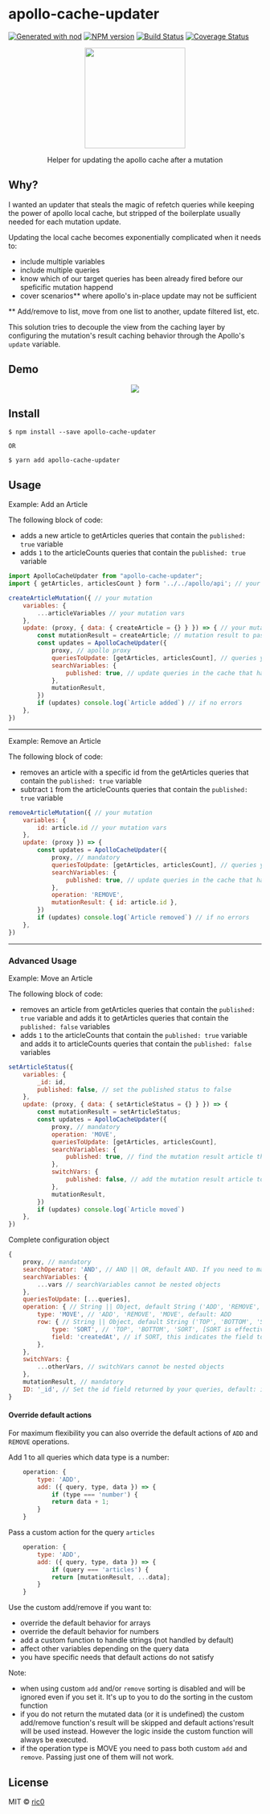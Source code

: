 # apollo-cache-updater

[![Generated with nod](https://img.shields.io/badge/generator-nod-2196F3.svg?style=flat-square)](https://github.com/diegohaz/nod)
[![NPM version](https://img.shields.io/npm/v/apollo-cache-updater.svg?style=flat-square)](https://npmjs.org/package/apollo-cache-updater)
[![Build Status](https://img.shields.io/travis/ecerroni/apollo-cache-updater/master.svg?style=flat-square)](https://travis-ci.org/ecerroni/apollo-cache-updater) [![Coverage Status](https://img.shields.io/codecov/c/github/ecerroni/apollo-cache-updater/master.svg?style=flat-square)](https://codecov.io/gh/ecerroni/apollo-cache-updater/branch/master)



<p align="center">
  <img width="200" height="200" src="./assets/images/apc_logo.png">
</p>


<center>
Helper for updating the apollo cache after a mutation
</center>


## Why?
I wanted an updater that steals the magic of refetch queries while keeping the power of apollo local cache, but stripped of the boilerplate usually needed for each mutation update.

Updating the local cache becomes exponentially complicated when it needs to:
- include multiple variables
- include multiple queries
- know which of our target queries has been already fired before our speficific mutation happend
- cover scenarios** where apollo's in-place update may not be sufficient

** Add/remove to list, move from one list to another, update filtered list, etc.

This solution tries to decouple the view from the caching layer by configuring the mutation's result caching behavior through the Apollo's `update` variable.

## Demo

<p align="center">
  <img src="./assets/images/apc_demo.gif">
</p>


## Install

    $ npm install --save apollo-cache-updater

    OR 

    $ yarn add apollo-cache-updater

## Usage

Example: Add an Article

The following block of code:
- adds a new article to getArticles queries that contain the `published: true` variable
- adds `1` to the articleCounts queries that contain the `published: true` variable
```js
import ApolloCacheUpdater from "apollo-cache-updater";
import { getArticles, articlesCount } form '../../apollo/api'; // your apollo queries

createArticleMutation({ // your mutation
    variables: {
        ...articleVariables // your mutation vars
    },
    update: (proxy, { data: { createArticle = {} } }) => { // your mutation response        
        const mutationResult = createArticle; // mutation result to pass into the updater
        const updates = ApolloCacheUpdater({
            proxy, // apollo proxy
            queriesToUpdate: [getArticles, articlesCount], // queries you want to automatically update
            searchVariables: {
                published: true, // update queries in the cache that have these vars
            },
            mutationResult,
        })
        if (updates) console.log(`Article added`) // if no errors
    },
})
```
<hr />

Example: Remove an Article

The following block of code:
- removes an article with a specific id from the getArticles queries that contain the `published: true` variable
- subtract `1` from the articleCounts queries that contain the `published: true` variable
```js
removeArticleMutation({ // your mutation
    variables: {
        id: article.id // your mutation vars
    },
    update: (proxy }) => {
        const updates = ApolloCacheUpdater({
            proxy, // mandatory
            queriesToUpdate: [getArticles, articlesCount], // queries you want to automatically update
            searchVariables: {
                published: true, // update queries in the cache that have these vars
            },
            operation: 'REMOVE',
            mutationResult: { id: article.id },
        })
        if (updates) console.log(`Article removed`) // if no errors
    },
})
```
<hr />

### Advanced Usage

Example: Move an Article

The following block of code:
- removes an article from getArticles queries that contain the `published: true` variable and adds it to getArticles queries that contain the `published: false` variables
- adds `1` to the articleCounts that contain the `published: true` variable and adds it to articleCounts queries that contain the `published: false` variables
```js
setArticleStatus({
    variables: {
        _id: id,
        published: false, // set the published status to false
    },
    update: (proxy, { data: { setArticleStatus = {} } }) => {    
        const mutationResult = setArticleStatus;
        const updates = ApolloCacheUpdater({
            proxy, // mandatory
            operation: 'MOVE',
            queriesToUpdate: [getArticles, articlesCount],
            searchVariables: {
                published: true, // find the mutation result article that in the cache is still part of the queries with published = true and remove it
            },
            switchVars: {
                published: false, // add the mutation result article to the queries that in the cache were invoked with published = false, if any
            },
            mutationResult,
        })
        if (updates) console.log(`Article moved`)
    },
})
```

Complete configuration object
```js
{
    proxy, // mandatory
    searchOperator: 'AND', // AND || OR, default AND. If you need to match all searchVariables or just one at least
    searchVariables: {
        ...vars // searchVariables cannot be nested objects
    },
    queriesToUpdate: [...queries],
    operation: { // String || Object, default String ('ADD', 'REMOVE', 'MOVE', default: 'ADD')
        type: 'MOVE', // 'ADD', 'REMOVE', 'MOVE', default: ADD
        row: { // String || Object, default String ('TOP', 'BOTTOM', 'SORT', default: TOP)
            type: 'SORT', // 'TOP', 'BOTTOM', 'SORT', [SORT is effective only for ADD and MOVE], default: TOP
            field: 'createdAt', // if SORT, this indicates the field to be sorted
        },
    },
    switchVars: {
        ...otherVars, // switchVars cannot be nested objects
    },
    mutationResult, // mandatory
    ID: '_id', // Set the id field returned by your queries, default: id
}
````

#### Override default actions

For maximum flexibility you can also override the default actions of `ADD` and `REMOVE` operations.

Add 1 to all queries which data type is a number:

```js
    operation: {
        type: 'ADD',
        add: ({ query, type, data }) => {
            if (type === 'number') {
            return data + 1;
        }
    }
```

Pass a custom action for the query `articles`
```js
    operation: {
        type: 'ADD',
        add: ({ query, type, data }) => {
            if (query === 'articles') {
            return [mutationResult, ...data];
        }
    }
```

Use the custom add/remove if you want to:
- override the default behavior for arrays
- override the default behavior for numbers
- add a custom function to handle strings (not handled by default)
- affect other variables depending on the query data
- you have specific needs that default actions do not satisfy


Note:
- when using custom `add` and/or `remove` sorting is disabled and will be ignored even if you set it. It's up to you to do the sorting in the custom function
- if you do not return the mutated data (or it is undefined) the custom add/remove function's result will be skipped and default actions'result will be used instead. However the logic inside the custom function will always be executed.
- if the operation type is MOVE you need to pass both custom  `add` and `remove`. Passing just one of them will not work.


## License

MIT © [ric0](https://github.com/ecerroni)
